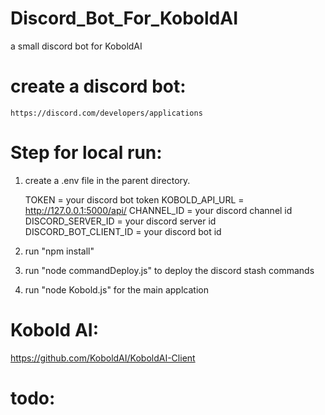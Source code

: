 # Discord_Bot_For_KoboldAI
 a small discord bot for KoboldAI


# create a discord bot:
    https://discord.com/developers/applications

# Step for local run:
1. create a .env file in the parent directory.

    TOKEN = your discord bot token
    KOBOLD_API_URL = http://127.0.0.1:5000/api/
    CHANNEL_ID = your discord channel id
    DISCORD_SERVER_ID = your discord server id
    DISCORD_BOT_CLIENT_ID = your discord bot id

2. run "npm install"
3. run "node commandDeploy.js" to deploy the discord stash commands
4. run "node Kobold.js" for the main applcation


# Kobold AI:
https://github.com/KoboldAI/KoboldAI-Client

# todo: